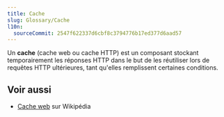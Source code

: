 ```yaml
---
title: Cache
slug: Glossary/Cache
l10n:
  sourceCommit: 2547f622337d6cbf8c3794776b17ed377d6aad57
---
```


Un **cache** (cache web ou cache HTTP) est un composant stockant temporairement les réponses HTTP dans le but de les réutiliser lors de requêtes HTTP ultérieures, tant qu'elles remplissent certaines conditions.

## Voir aussi

- [Cache web](https://fr.wikipedia.org/wiki/Cache_web) sur Wikipédia

